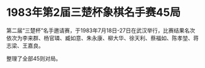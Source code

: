 # 1983年第2届三楚杯象棋名手赛45局

第二届“三楚杯”名手邀请赛，于1983年7月18日-27日在武汉举行，比赛结果名次依次为李来群、杨官璘、臧如意、朱永康、柳大华、徐天利、蔡福如、陈孝堃、蒋志梁、王嘉良。

整理了全部45则对局。